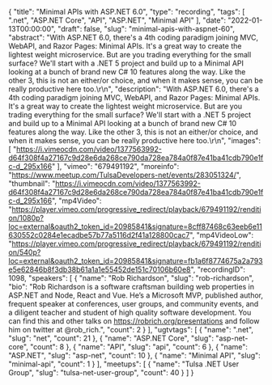 {
  "title": "Minimal APIs with ASP.NET 6.0",
  "type": "recording",
  "tags": [
    ".net",
    "ASP.NET Core",
    "API",
    "ASP.NET",
    "Minimal API"
  ],
  "date": "2022-01-13T00:00:00",
  "draft": false,
  "slug": "minimal-apis-with-aspnet-60",
  "abstract": "With ASP.NET 6.0, there's a 4th coding paradigm joining MVC, WebAPI, and Razor Pages: Minimal APIs. It's a great way to create the lightest weight microservice. But are you trading everything for the small surface? We'll start with a .NET 5 project and build up to a Minimal API looking at a bunch of brand new C# 10 features along the way. Like the other 3, this is not an either/or choice, and when it makes sense, you can be really productive here too.\r\n",
  "description": "With ASP.NET 6.0, there's a 4th coding paradigm joining MVC, WebAPI, and Razor Pages: Minimal APIs. It's a great way to create the lightest weight microservice. But are you trading everything for the small surface? We'll start with a .NET 5 project and build up to a Minimal API looking at a bunch of brand new C# 10 features along the way. Like the other 3, this is not an either/or choice, and when it makes sense, you can be really productive here too.\r\n",
  "images": [
    "https://i.vimeocdn.com/video/1377563992-d64f308f4a27167c9d28e6da268ce790da728ea784a0f87e41ba41cdb790e1fc-d_295x166"
  ],
  "vimeo": "679491192",
  "moreinfo": "https://www.meetup.com/TulsaDevelopers-net/events/283051324/",
  "thumbnail": "https://i.vimeocdn.com/video/1377563992-d64f308f4a27167c9d28e6da268ce790da728ea784a0f87e41ba41cdb790e1fc-d_295x166",
  "mp4Video": "https://player.vimeo.com/progressive_redirect/playback/679491192/rendition/1080p?loc=external&oauth2_token_id=20985841&signature=8cff87468c63eeb6e11630552c0284e1ecadbe57b77a5116d2f41a128800cac7",
  "mp4VideoLow": "https://player.vimeo.com/progressive_redirect/playback/679491192/rendition/540p?loc=external&oauth2_token_id=20985841&signature=fb1a6f8774675a2a793e5e62846b8f3db38b61a1a1e55452de151c70106b60e8",
  "recordingID": 1098,
  "speakers": [
    {
      "name": "Rob Richardson",
      "slug": "rob-richardson",
      "bio": "Rob Richardson is a software craftsman building web properties in ASP.NET and Node, React and Vue. He’s a Microsoft MVP, published author, frequent speaker at conferences, user groups, and community events, and a diligent teacher and student of high quality software development. You can find this and other talks on https://robrich.org/presentations and follow him on twitter at @rob_rich.",
      "count": 2
    }
  ],
  "ugtvtags": [
    {
      "name": ".net",
      "slug": "net",
      "count": 21
    },
    {
      "name": "ASP.NET Core",
      "slug": "asp-net-core",
      "count": 8
    },
    {
      "name": "API",
      "slug": "api",
      "count": 6
    },
    {
      "name": "ASP.NET",
      "slug": "asp-net",
      "count": 10
    },
    {
      "name": "Minimal API",
      "slug": "minimal-api",
      "count": 1
    }
  ],
  "meetups": [
    {
      "name": "Tulsa .NET User Group",
      "slug": "tulsa-net-user-group",
      "count": 40
    }
  ]
}